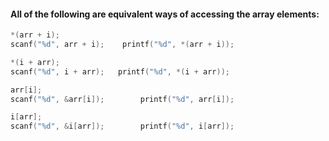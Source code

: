 #### All of the following are equivalent ways of accessing the array elements:

```c
*(arr + i); 
scanf("%d", arr + i);    printf("%d", *(arr + i));
```

```c
*(i + arr);
scanf("%d", i + arr);   printf("%d", *(i + arr));
```

```c
arr[i];
scanf("%d", &arr[i]);        printf("%d", arr[i]);
```

```c
i[arr];
scanf("%d", &i[arr]);        printf("%d", i[arr]);
```
